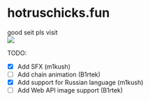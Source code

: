 # hotruschicks.fun
good seit pls visit\
![](https://cdn.discordapp.com/attachments/418496792162861056/806061517564936212/rzyt.gif)

TODO:
- [x] Add SFX (m1kush)
- [ ] Add chain animation (B1rtek)
- [x] Add support for Russian language (m1kush)
- [ ] Add Web API image support (B1rtek)
